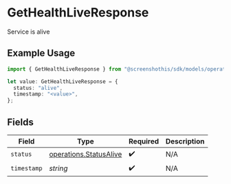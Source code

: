 # GetHealthLiveResponse

Service is alive

## Example Usage

```typescript
import { GetHealthLiveResponse } from "@screenshothis/sdk/models/operations";

let value: GetHealthLiveResponse = {
  status: "alive",
  timestamp: "<value>",
};
```

## Fields

| Field                                                            | Type                                                             | Required                                                         | Description                                                      |
| ---------------------------------------------------------------- | ---------------------------------------------------------------- | ---------------------------------------------------------------- | ---------------------------------------------------------------- |
| `status`                                                         | [operations.StatusAlive](../../models/operations/statusalive.md) | :heavy_check_mark:                                               | N/A                                                              |
| `timestamp`                                                      | *string*                                                         | :heavy_check_mark:                                               | N/A                                                              |
